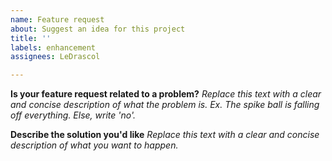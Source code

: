 ```yaml
---
name: Feature request
about: Suggest an idea for this project
title: ''
labels: enhancement
assignees: LeDrascol

---
```


**Is your feature request related to a problem?**
_Replace this text with a clear and concise description of what the problem is. Ex. The spike ball is falling off everything. Else, write 'no'._

**Describe the solution you'd like**
_Replace this text with a clear and concise description of what you want to happen._
